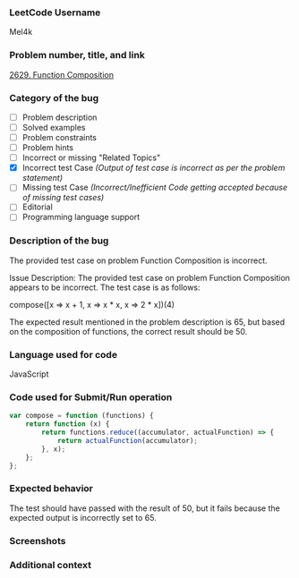 <!--
Note - Any content mentioned below in `<!-- ->` blocks are just comments
to help in filling up the issue. It won't be visible in the actual issue after
submitting the issue.
-->

### LeetCode Username

Mel4k

### Problem number, title, and link

[2629. Function Composition](https://leetcode.com/problems/function-composition/)

### Category of the bug

- [ ] Problem description
- [ ] Solved examples
- [ ] Problem constraints
- [ ] Problem hints
- [ ] Incorrect or missing "Related Topics"
- [x] Incorrect test Case _(Output of test case is incorrect as per the problem statement)_
- [ ] Missing test Case _(Incorrect/Inefficient Code getting accepted because of missing test cases)_
- [ ] Editorial
- [ ] Programming language support

### Description of the bug

The provided test case on problem Function Composition is incorrect.

Issue Description:
The provided test case on problem Function Composition appears to be incorrect. The test case is as follows:

compose([x => x + 1, x => x * x, x => 2 * x])(4)

The expected result mentioned in the problem description is 65, but based on the composition of functions, the correct result should be 50.

### Language used for code

JavaScript

### Code used for Submit/Run operation

```javascript
var compose = function (functions) {
	return function (x) {
		return functions.reduce((accumulator, actualFunction) => {
			return actualFunction(accumulator);
		}, x);
	};
};
```

### Expected behavior

The test should have passed with the result of 50, but it fails because the expected output is incorrectly set to 65.

### Screenshots

<!-- If applicable, add screenshots to explain the issue. -->

### Additional context

<!-- Add any other additional context about the bug. -->
